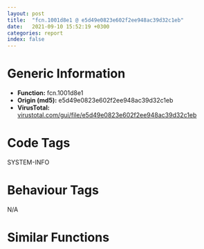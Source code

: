 ```yaml
---
layout: post
title:  "fcn.1001d8e1 @ e5d49e0823e602f2ee948ac39d32c1eb"
date:   2021-09-10 15:52:19 +0300
categories: report
index: false
---
```


# Generic Information
- **Function:** fcn.1001d8e1
- **Origin (md5):** e5d49e0823e602f2ee948ac39d32c1eb
- **VirusTotal:** [virustotal.com/gui/file/e5d49e0823e602f2ee948ac39d32c1eb][virustotal_ref]

# Code Tags
<span class="tag" id="SYSTEM-INFO">SYSTEM-INFO</span>


# Behaviour Tags
<span class="bhv-tag" id="na">N/A</span>

# Similar Functions
<script type="text/javascript" src="https://www.gstatic.com/charts/loader.js"></script>
<script type="text/javascript">

    google.charts.load('current', {'packages':['corechart']});
    google.charts.setOnLoadCallback(drawChart);

    function drawChart() {
    var data = new google.visualization.DataTable();
        data.addColumn('number', 'X');
        data.addColumn('number', 'Y');
        data.addColumn({type: 'string', role: 'tooltip', 'p': {'html': true}});
        data.addColumn({'type': 'string', 'role': 'style'});
        
        data.addRows([
    [125.53340911865234, 413.5563049316406, '<b><a href="/report/fcn.1001d8e1@e5d49e0823e602f2ee948ac39d32c1eb">fcn.1001d8e1</a><br>@e5d49e0823e602f2ee948ac39d32c1eb</b><br>push 0x12c<br>mov eax, 0x1013b824<br>call fcn.10124157<br>mov esi, ecx<br>mov eax, dword[ebp+0x10]<br>mov edi, dword[ebp+0x20]<br>mov dword[ebp-0x130], eax<br>mov eax, dword[ebp+0x18]<br>mov dword[ebp-0x12c], eax<br>mov eax, dword[ebp+0x1c]<br>push eax<br>push 0<br>mov dword[ebp-0x138], esi<br>call fcn.1001cd19<br>and dword[ebp-4], 0<br>lea ebx, [esi+0xb8]<br>mov dword[esi], vtable.CFileDialog.0<br>call fcn.10013a90<br>push eax<br>mov ecx, ebx<br>call fcn.10006523<br>xor ecx, ecx<br>mov byte[ebp-4], 1<br>push 0x114<br>push ecx<br>lea eax, [ebp-0x124]<br>mov dword[esi+0x34c], ecx<br>push eax<br>mov dword[esi+0x350], ecx<br>call fcn.10123640<br>add esp, 0xc<br>mov dword[ebp-0x124], 0x114<br>lea eax, [ebp-0x124]<br>push eax<br>call dword[sym.imp.KERNEL32.dll_GetVersionExW]<br>cmp dword[ebp-0x120], 6<br>jb 0x1001d987<br>mov eax, dword[ebp+0x24]<br>mov dword[esi+0x9c], eax<br>jmp 0x1001d98e<br>and dword[esi+0x9c], 0<br>and dword[esi+0xa0], 0<br>and dword[esi+0xa4], 0<br>test edi, edi<br>jne 0x1001d9a3<br>push 0x58<br>pop edi<br>push edi<br>call fcn.10121e28<br>mov dword[esi+0x98], eax<br>pop ecx<br>test eax, eax<br>jne 0x1001d9b9<br>call fcn.10009c8e<br>push edi<br>push 0<br>push eax<br>call fcn.10123640<br>xor eax, eax<br>lea ecx, [esi+0x13c]<br>mov word[ecx], ax<br>lea edx, [esi+0xbc]<br>mov word[edx], ax<br>add esp, 0xc<br>and dword[esi+0x344], eax<br>and dword[esi+0x348], 0<br>mov eax, dword[ebp+8]<br>mov dword[esi+0xb4], eax<br>neg eax<br>sbb eax, eax<br>add eax, 0x7005<br>mov dword[esi+0x74], eax<br>mov eax, dword[esi+0x98]<br>mov dword[eax], edi<br>mov edi, 0x104<br>mov eax, dword[esi+0x98]<br>mov dword[eax+0x1c], ecx<br>mov eax, dword[esi+0x98]<br>mov dword[eax+0x20], edi<br>mov ecx, dword[esi+0x98]<br>mov eax, dword[ebp+0xc]<br>mov dword[ecx+0x3c], eax<br>mov eax, dword[esi+0x98]<br>mov dword[eax+0x24], edx<br>mov eax, dword[esi+0x98]<br>mov dword[eax+0x28], 0x40<br>mov ecx, dword[esi+0x98]<br>mov eax, dword[ebp+0x14]<br>or eax, 0x80020<br>or dword[ecx+0x34], eax<br>test byte[ebp+0x14], 0x40<br>je 0x1001da60<br>mov eax, dword[esi+0x98]<br>and dword[eax+0x34], 0xff7fffff<br>call fcn.1000b62f<br>mov ecx, dword[eax+0xc]<br>mov eax, dword[esi+0x98]<br>mov dword[eax+8], ecx<br>mov eax, dword[esi+0x98]<br>mov dword[eax+0x44], 0x10020be6<br>mov eax, dword[ebp-0x130]<br>test eax, eax<br>je 0x1001daa1<br>push 0xffffffffffffffff<br>push eax<br>lea eax, [esi+0x13c]<br>push edi<br>push eax<br>call fcn.10124a0b<br>push eax<br>call fcn.10006a34<br>add esp, 0x14<br>mov eax, dword[ebp-0x12c]<br>test eax, eax<br>je 0x1001dadf<br>push eax<br>mov ecx, ebx<br>call fcn.1000787c<br>push 0<br>mov ecx, ebx<br>call fcn.10007429<br>jmp 0x1001dac6<br>xor ecx, ecx<br>mov word[eax], cx<br>add eax, 2<br>push 0x7c<br>push eax<br>call fcn.10125225<br>pop ecx<br>pop ecx<br>test eax, eax<br>jne 0x1001dabe<br>mov ecx, dword[esi+0x98]<br>mov eax, dword[ebx]<br>mov dword[ecx+0xc], eax<br>cmp dword[esi+0x9c], 1<br>jne 0x1001db9a<br>push 2<br>xor ebx, ebx<br>push ebx<br>call dword[sym.imp.ole32.dll_CoInitializeEx]<br>test eax, eax<br>js 0x1001db94<br>lea eax, [ebp-0x128]<br>mov dword[esi+method.CFileDialog::XFileDialogControlEvents.virtual_0], 0x1014d6d4<br>lea edi, [esi+0x34c]<br>push eax<br>push 0x1014d464<br>push 1<br>mov dword[edi], vtable.CFileDialog::XFileDialogEvents.0<br>push ebx<br>cmp dword[esi+0xb4], ebx<br>je 0x1001db33<br>push 0x1017b1d4<br>jmp 0x1001db38<br>push 0x1017b1e4<br>call dword[sym.imp.ole32.dll_CoCreateInstance]<br>test eax, eax<br>js 0x1001db94<br>mov eax, dword[ebp-0x128]<br>lea edx, [ebp-0x134]<br>push edx<br>push 0x1014d474<br>push eax<br>mov ecx, dword[eax]<br>call dword[ecx]<br>test eax, eax<br>jns 0x1001db62<br>call fcn.10009c74<br>mov ecx, dword[ebp-0x128]<br>lea eax, [esi+0xa8]<br>push eax<br>push edi<br>push ecx<br>mov edx, dword[ecx]<br>call dword[edx+0x1c]<br>test eax, eax<br>js 0x1001db5d<br>mov eax, dword[ebp-0x128]<br>mov dword[esi+0xac], eax<br>mov eax, dword[ebp-0x134]<br>mov dword[esi+0xb0], eax<br>jmp 0x1001db9a<br>mov dword[esi+0x9c], ebx<br>mov eax, esi<br>call fcn.10124106<br>ret 0x20<br><eoc> ', 'point { fill-color: #e0440e; }'],
[-148.8811798095703, 259.0678405761719, '<b><a href="/report/fcn.1001de75@481b545f5c18f2fce1caac67ddc419e8">fcn.1001de75</a><br>@481b545f5c18f2fce1caac67ddc419e8</b><br>push 0x124<br>mov eax, 0x1004ee33<br>call fcn.10022903<br>mov eax, dword[ebp+0x10]<br>mov dword[ebp-0x12c], eax<br>mov eax, dword[ebp+0x18]<br>mov dword[ebp-0x128], eax<br>mov eax, dword[ebp+0x1c]<br>push eax<br>mov esi, ecx<br>xor ebx, ebx<br>push ebx<br>mov dword[ebp-0x130], esi<br>call fcn.1001ce2e<br>lea ecx, [esi+0x7c]<br>mov dword[ebp-4], ebx<br>mov dword[esi], vtable.CFileDialog.0<br>call fcn.1000290e<br>cmp dword[ebp+0x20], ebx<br>mov byte[ebp-4], 1<br>jne 0x1001df0d<br>mov edi, 0x114<br>push edi<br>lea eax, [ebp-0x124]<br>push ebx<br>push eax<br>call fcn.100236c0<br>add esp, 0xc<br>lea eax, [ebp-0x124]<br>push eax<br>mov dword[ebp-0x124], edi<br>call dword[sym.imp.KERNEL32.dll_GetVersionExW]<br>cmp dword[ebp-0x114], 2<br>jne 0x1001df06<br>cmp dword[ebp-0x120], 5<br>mov dword[ebp+0x20], 0x58<br>jae 0x1001df0d<br>mov dword[ebp+0x20], 0x4c<br>push dword[ebp+0x20]<br>call fcn.100222df<br>cmp eax, ebx<br>pop ecx<br>mov dword[esi+0x74], eax<br>jne 0x1001df22<br>call fcn.10007373<br>push dword[ebp+0x20]<br>push ebx<br>push eax<br>call fcn.100236c0<br>mov eax, dword[ebp+8]<br>mov edx, dword[ebp+0x20]<br>mov dword[esi+0x78], eax<br>add esp, 0xc<br>neg eax<br>sbb eax, eax<br>add eax, 0x7005<br>mov dword[esi+0x54], eax<br>mov eax, dword[esi+0x74]<br>mov dword[esi+0x308], ebx<br>lea ecx, [esi+0x80]<br>mov word[ecx], bx<br>lea edi, [esi+0x100]<br>mov word[edi], bx<br>mov dword[eax], edx<br>mov eax, dword[esi+0x74]<br>mov edx, dword[ebp+0xc]<br>mov dword[eax+0x1c], edi<br>mov eax, dword[esi+0x74]<br>mov dword[eax+0x20], 0x104<br>mov eax, dword[esi+0x74]<br>mov dword[eax+0x3c], edx<br>mov eax, dword[esi+0x74]<br>mov edx, dword[ebp+0x14]<br>mov dword[eax+0x24], ecx<br>mov eax, dword[esi+0x74]<br>push 0x40<br>pop ecx<br>mov dword[eax+0x28], ecx<br>mov eax, dword[esi+0x74]<br>or edx, 0x80020<br>or dword[eax+0x34], edx<br>test byte[ebp+0x14], cl<br>je 0x1001dfa7<br>mov eax, dword[esi+0x74]<br>and dword[eax+0x34], 0xff7fffff<br>call fcn.10005f79<br>cmp dword[ebp-0x12c], ebx<br>mov eax, dword[eax+0xc]<br>mov ecx, dword[esi+0x74]<br>mov dword[ecx+8], eax<br>mov eax, dword[esi+0x74]<br>mov dword[eax+0x44], 0x10020c54<br>je 0x1001dfdd<br>push 0xffffffffffffffff<br>push dword[ebp-0x12c]<br>push 0x104<br>push edi<br>call fcn.10007002<br>add esp, 0x10<br>cmp dword[ebp-0x128], ebx<br>je 0x1001e01c<br>push dword[ebp-0x128]<br>lea edi, [esi+0x7c]<br>mov ecx, edi<br>call fcn.10002cd2<br>push ebx<br>mov ecx, edi<br>call fcn.10002936<br>jmp 0x1001e005<br>mov word[eax], bx<br>add eax, 2<br>push 0x7c<br>push eax<br>call fcn.10026d8c<br>cmp eax, ebx<br>pop ecx<br>pop ecx<br>jne 0x1001dfff<br>mov eax, dword[esi+0x74]<br>mov ecx, dword[esi+0x7c]<br>mov dword[eax+0xc], ecx<br>mov eax, esi<br>call fcn.10022986<br>ret 0x1c<br><eoc> ', 'null'],
[-88.9164810180664, 473.5165710449219, '<b><a href="/report/fcn.0042ebdd@7b00dd8f2abf54a73bfb09681334ff78">fcn.0042ebdd</a><br>@7b00dd8f2abf54a73bfb09681334ff78</b><br>push 0xa4<br>mov eax, 0x450c5c<br>call fcn.00437817<br>mov eax, dword[ebp+0x10]<br>mov dword[ebp-0xac], eax<br>mov eax, dword[ebp+0x18]<br>mov dword[ebp-0xa8], eax<br>mov eax, dword[ebp+0x1c]<br>push eax<br>mov esi, ecx<br>xor ebx, ebx<br>push ebx<br>mov dword[ebp-0xb0], esi<br>call fcn.004126c4<br>lea ecx, [esi+0x7c]<br>mov dword[ebp-4], ebx<br>mov dword[esi], vtable.CFileDialog.0<br>call fcn.00401620<br>cmp dword[ebp+0x20], ebx<br>mov byte[ebp-4], 1<br>jne 0x42ec75<br>mov edi, 0x94<br>push edi<br>lea eax, [ebp-0xa4]<br>push ebx<br>push eax<br>call fcn.00436280<br>add esp, 0xc<br>lea eax, [ebp-0xa4]<br>push eax<br>mov dword[ebp-0xa4], edi<br>call dword[sym.imp.KERNEL32.dll_GetVersionExA]<br>cmp dword[ebp-0x94], 2<br>jne 0x42ec6e<br>cmp dword[ebp-0xa0], 5<br>mov dword[ebp+0x20], 0x58<br>jae 0x42ec75<br>mov dword[ebp+0x20], 0x4c<br>push dword[ebp+0x20]<br>call fcn.00434f57<br>cmp eax, ebx<br>pop ecx<br>mov dword[esi+0x74], eax<br>jne 0x42ec8a<br>call fcn.0040e747<br>push dword[ebp+0x20]<br>push ebx<br>push eax<br>call fcn.00436280<br>mov eax, dword[ebp+8]<br>mov edx, dword[ebp+0x20]<br>mov dword[esi+0x78], eax<br>add esp, 0xc<br>neg eax<br>sbb eax, eax<br>add eax, 0x7005<br>mov dword[esi+0x54], eax<br>mov eax, dword[esi+0x74]<br>mov dword[esi+0x1c4], ebx<br>lea ecx, [esi+0x80]<br>mov byte[ecx], bl<br>lea edi, [esi+0xc0]<br>mov byte[edi], bl<br>mov dword[eax], edx<br>mov eax, dword[esi+0x74]<br>mov edx, dword[ebp+0xc]<br>mov dword[eax+0x1c], edi<br>mov eax, dword[esi+0x74]<br>mov dword[eax+0x20], 0x104<br>mov eax, dword[esi+0x74]<br>mov dword[eax+0x3c], edx<br>mov eax, dword[esi+0x74]<br>mov edx, dword[ebp+0x14]<br>mov dword[eax+0x24], ecx<br>mov eax, dword[esi+0x74]<br>push 0x40<br>pop ecx<br>mov dword[eax+0x28], ecx<br>mov eax, dword[esi+0x74]<br>or edx, 0x80020<br>or dword[eax+0x34], edx<br>test byte[ebp+0x14], cl<br>je 0x42ed0d<br>mov eax, dword[esi+0x74]<br>and dword[eax+0x34], 0xff7fffff<br>call fcn.0041c41f<br>cmp dword[ebp-0xac], ebx<br>mov eax, dword[eax+0xc]<br>mov ecx, dword[esi+0x74]<br>mov dword[ecx+8], eax<br>mov eax, dword[esi+0x74]<br>mov dword[eax+0x44], 0x4339da<br>je 0x42ed43<br>push 0xffffffffffffffff<br>push dword[ebp-0xac]<br>push 0x104<br>push edi<br>call fcn.0040e7c4<br>add esp, 0x10<br>cmp dword[ebp-0xa8], ebx<br>je 0x42ed7f<br>push dword[ebp-0xa8]<br>lea edi, [esi+0x7c]<br>mov ecx, edi<br>call fcn.0041063d<br>push ebx<br>mov ecx, edi<br>call fcn.00401670<br>jmp 0x42ed68<br>mov byte[eax], bl<br>inc eax<br>push 0x7c<br>push eax<br>call fcn.00439dd9<br>cmp eax, ebx<br>pop ecx<br>pop ecx<br>jne 0x42ed65<br>mov eax, dword[esi+0x74]<br>mov ecx, dword[esi+0x7c]<br>mov dword[eax+0xc], ecx<br>mov eax, esi<br>call fcn.00437861<br>ret 0x1c<br><eoc> ', 'null'],
[65.56869506835938, 199.1076202392578, '<b><a href="/report/fcn.00528b15@9c2b894b84f59672d8be2e984066f76f">fcn.00528b15</a><br>@9c2b894b84f59672d8be2e984066f76f</b><br>push 0x130<br>mov eax, 0x5808de<br>call fcn.00553908<br>mov edi, ecx<br>mov dword[ebp-0x138], edi<br>mov eax, dword[ebp+0x10]<br>mov esi, dword[ebp+0x20]<br>mov dword[ebp-0x12c], eax<br>mov eax, dword[ebp+0x18]<br>mov dword[ebp-0x130], eax<br>mov eax, dword[ebp+0x1c]<br>push eax<br>push 0<br>mov dword[ebp-0x13c], edi<br>call fcn.00410459<br>and dword[ebp-4], 0<br>lea ebx, [edi+0xc8]<br>mov dword[edi], vtable.CFileDialog.0<br>call fcn.0040fc5c<br>push eax<br>mov ecx, ebx<br>call fcn.004045d0<br>xor ecx, ecx<br>mov byte[ebp-4], 1<br>push 0x114<br>push ecx<br>lea eax, [ebp-0x124]<br>mov dword[edi+0x4dc], ecx<br>push eax<br>mov dword[edi+0x4e0], ecx<br>call fcn.005576f0<br>add esp, 0xc<br>mov dword[ebp-0x124], 0x114<br>lea eax, [ebp-0x124]<br>push eax<br>call dword[sym.imp.KERNEL32.dll_GetVersionExW]<br>cmp dword[ebp-0x120], 6<br>jb 0x528bc1<br>mov eax, dword[ebp+0x24]<br>mov dword[edi+0xac], eax<br>jmp 0x528bc8<br>and dword[edi+0xac], 0<br>and dword[edi+0xb0], 0<br>and dword[edi+0xb4], 0<br>test esi, esi<br>jne 0x528bdd<br>push 0x58<br>pop esi<br>push esi<br>call fcn.0055e1c0<br>mov dword[edi+0xa8], eax<br>pop ecx<br>test eax, eax<br>jne 0x528bf3<br>call fcn.0040f79f<br>push esi<br>push 0<br>push eax<br>call fcn.005576f0<br>xor eax, eax<br>lea ecx, [edi+0x2cc]<br>mov word[ecx], ax<br>lea edx, [edi+0xcc]<br>mov word[edx], ax<br>add esp, 0xc<br>and dword[edi+0x4d4], eax<br>and dword[edi+0x4d8], 0<br>mov eax, dword[ebp+8]<br>mov dword[edi+0xc4], eax<br>neg eax<br>sbb eax, eax<br>add eax, 0x7005<br>mov dword[edi+0x80], eax<br>mov eax, dword[edi+0xa8]<br>mov dword[eax], esi<br>mov esi, 0x104<br>mov eax, dword[edi+0xa8]<br>mov dword[eax+0x1c], ecx<br>mov eax, dword[edi+0xa8]<br>mov dword[eax+0x20], esi<br>mov ecx, dword[edi+0xa8]<br>mov eax, dword[ebp+0xc]<br>mov dword[ecx+0x3c], eax<br>mov eax, dword[edi+0xa8]<br>mov dword[eax+0x24], edx<br>mov eax, dword[edi+0xa8]<br>mov dword[eax+0x28], 0x100<br>mov ecx, dword[edi+0xa8]<br>mov eax, dword[ebp+0x14]<br>or eax, 0x80020<br>or dword[ecx+0x34], eax<br>test byte[ebp+0x14], 0x40<br>je 0x528c9d<br>mov eax, dword[edi+0xa8]<br>and dword[eax+0x34], 0xff7fffff<br>call fcn.0042d89f<br>mov ecx, dword[eax+0xc]<br>mov eax, dword[edi+0xa8]<br>mov dword[eax+8], ecx<br>mov eax, dword[edi+0xa8]<br>mov dword[eax+0x44], 0x4eafb8<br>mov eax, dword[ebp-0x12c]<br>test eax, eax<br>je 0x528cde<br>push 0xffffffffffffffff<br>push eax<br>lea eax, [edi+0x2cc]<br>push esi<br>push eax<br>call fcn.0055e2d0<br>push eax<br>call fcn.00404160<br>add esp, 0x14<br>mov eax, dword[ebp-0x130]<br>test eax, eax<br>je 0x528d1f<br>push eax<br>mov ecx, ebx<br>call fcn.00404480<br>xor esi, esi<br>mov ecx, ebx<br>push esi<br>call fcn.00404750<br>jmp 0x528d04<br>xor ecx, ecx<br>mov word[eax], cx<br>add eax, 2<br>push 0x7c<br>push eax<br>call fcn.00557cc8<br>pop ecx<br>pop ecx<br>test eax, eax<br>jne 0x528cfc<br>mov ecx, dword[edi+0xa8]<br>mov eax, dword[ebx]<br>mov dword[ecx+0xc], eax<br>jmp 0x528d21<br>xor esi, esi<br>cmp dword[edi+0xac], 1<br>jne 0x528de9<br>push 2<br>push esi<br>call dword[sym.imp.ole32.dll_CoInitializeEx]<br>test eax, eax<br>js 0x528de3<br>lea eax, [ebp-0x128]<br>mov dword[edi+method.CFileDialog::XFileDialogControlEvents.virtual_0], 0x5a8fe0<br>lea ebx, [edi+0x4dc]<br>push eax<br>push 0x5a91bc<br>push 1<br>mov dword[ebx], vtable.CFileDialog::XFileDialogEvents.0<br>push esi<br>cmp dword[edi+0xc4], esi<br>je 0x528d73<br>push 0x5b29a4<br>jmp 0x528d78<br>push 0x5b29b4<br>call dword[sym.imp.ole32.dll_CoCreateInstance]<br>test eax, eax<br>js 0x528de3<br>mov eax, dword[ebp-0x128]<br>lea ecx, [ebp-0x134]<br>push ecx<br>push 0x5a91cc<br>push eax<br>mov esi, dword[eax]<br>mov ecx, dword[esi]<br>call fcn.00553897<br>call dword[esi]<br>test eax, eax<br>jns 0x528da9<br>call fcn.0040f785<br>mov ecx, dword[ebp-0x128]<br>lea eax, [edi+0xb8]<br>push eax<br>push ebx<br>push ecx<br>mov esi, dword[ecx]<br>mov ecx, dword[esi+0x1c]<br>call fcn.00553897<br>call dword[esi+0x1c]<br>test eax, eax<br>js 0x528da4<br>mov eax, dword[ebp-0x128]<br>mov dword[edi+0xbc], eax<br>mov eax, dword[ebp-0x134]<br>mov dword[edi+0xc0], eax<br>jmp 0x528de9<br>mov dword[edi+0xac], esi<br>mov eax, edi<br>call fcn.005538b2<br>ret 0x20<br><eoc> ', 'null'],

        ]);

    var options = {
        title: 'Similarity Plot',
        legend: 'none',
        colors: ['#dedbd9', '#e6693e', '#ec8f6e', '#f3b49f', '#f6c7b6'],
        tooltip: {isHtml: true, trigger: 'both'},
        explorer: {
        actions: ["dragToZoom", "rightClickToReset"],
        },
        chartArea: {
        width: '80%',
        height: '80%'
        },
        width: '100%',
        height: '100%'
    };

    var chart = new google.visualization.ScatterChart(document.getElementById('chart_div'));

    chart.draw(data, options);
    }
    
</script>


<div id="chart_div" style="width: 100%px; height: 100%;"></div>

# Disassembled Code
{% highlight nasm %}

push 0x12c
mov eax, 0x1013b824
call fcn.10124157
mov esi, ecx
mov eax, dword[ebp+0x10]
mov edi, dword[ebp+0x20]
mov dword[ebp-0x130], eax
mov eax, dword[ebp+0x18]
mov dword[ebp-0x12c], eax
mov eax, dword[ebp+0x1c]
push eax
push 0
mov dword[ebp-0x138], esi
call fcn.1001cd19
and dword[ebp-4], 0
lea ebx, [esi+0xb8]
mov dword[esi], vtable.CFileDialog.0
call fcn.10013a90
push eax
mov ecx, ebx
call fcn.10006523
xor ecx, ecx
mov byte[ebp-4], 1
push 0x114
push ecx
lea eax, [ebp-0x124]
mov dword[esi+0x34c], ecx
push eax
mov dword[esi+0x350], ecx
call fcn.10123640
add esp, 0xc
mov dword[ebp-0x124], 0x114
lea eax, [ebp-0x124]
push eax
call dword[sym.imp.KERNEL32.dll_GetVersionExW]
cmp dword[ebp-0x120], 6
jb 0x1001d987
mov eax, dword[ebp+0x24]
mov dword[esi+0x9c], eax
jmp 0x1001d98e
and dword[esi+0x9c], 0
and dword[esi+0xa0], 0
and dword[esi+0xa4], 0
test edi, edi
jne 0x1001d9a3
push 0x58
pop edi
push edi
call fcn.10121e28
mov dword[esi+0x98], eax
pop ecx
test eax, eax
jne 0x1001d9b9
call fcn.10009c8e
push edi
push 0
push eax
call fcn.10123640
xor eax, eax
lea ecx, [esi+0x13c]
mov word[ecx], ax
lea edx, [esi+0xbc]
mov word[edx], ax
add esp, 0xc
and dword[esi+0x344], eax
and dword[esi+0x348], 0
mov eax, dword[ebp+8]
mov dword[esi+0xb4], eax
neg eax
sbb eax, eax
add eax, 0x7005
mov dword[esi+0x74], eax
mov eax, dword[esi+0x98]
mov dword[eax], edi
mov edi, 0x104
mov eax, dword[esi+0x98]
mov dword[eax+0x1c], ecx
mov eax, dword[esi+0x98]
mov dword[eax+0x20], edi
mov ecx, dword[esi+0x98]
mov eax, dword[ebp+0xc]
mov dword[ecx+0x3c], eax
mov eax, dword[esi+0x98]
mov dword[eax+0x24], edx
mov eax, dword[esi+0x98]
mov dword[eax+0x28], 0x40
mov ecx, dword[esi+0x98]
mov eax, dword[ebp+0x14]
or eax, 0x80020
or dword[ecx+0x34], eax
test byte[ebp+0x14], 0x40
je 0x1001da60
mov eax, dword[esi+0x98]
and dword[eax+0x34], 0xff7fffff
call fcn.1000b62f
mov ecx, dword[eax+0xc]
mov eax, dword[esi+0x98]
mov dword[eax+8], ecx
mov eax, dword[esi+0x98]
mov dword[eax+0x44], 0x10020be6
mov eax, dword[ebp-0x130]
test eax, eax
je 0x1001daa1
push 0xffffffffffffffff
push eax
lea eax, [esi+0x13c]
push edi
push eax
call fcn.10124a0b
push eax
call fcn.10006a34
add esp, 0x14
mov eax, dword[ebp-0x12c]
test eax, eax
je 0x1001dadf
push eax
mov ecx, ebx
call fcn.1000787c
push 0
mov ecx, ebx
call fcn.10007429
jmp 0x1001dac6
xor ecx, ecx
mov word[eax], cx
add eax, 2
push 0x7c
push eax
call fcn.10125225
pop ecx
pop ecx
test eax, eax
jne 0x1001dabe
mov ecx, dword[esi+0x98]
mov eax, dword[ebx]
mov dword[ecx+0xc], eax
cmp dword[esi+0x9c], 1
jne 0x1001db9a
push 2
xor ebx, ebx
push ebx
call dword[sym.imp.ole32.dll_CoInitializeEx]
test eax, eax
js 0x1001db94
lea eax, [ebp-0x128]
mov dword[esi+method.CFileDialog::XFileDialogControlEvents.virtual_0], 0x1014d6d4
lea edi, [esi+0x34c]
push eax
push 0x1014d464
push 1
mov dword[edi], vtable.CFileDialog::XFileDialogEvents.0
push ebx
cmp dword[esi+0xb4], ebx
je 0x1001db33
push 0x1017b1d4
jmp 0x1001db38
push 0x1017b1e4
call dword[sym.imp.ole32.dll_CoCreateInstance]
test eax, eax
js 0x1001db94
mov eax, dword[ebp-0x128]
lea edx, [ebp-0x134]
push edx
push 0x1014d474
push eax
mov ecx, dword[eax]
call dword[ecx]
test eax, eax
jns 0x1001db62
call fcn.10009c74
mov ecx, dword[ebp-0x128]
lea eax, [esi+0xa8]
push eax
push edi
push ecx
mov edx, dword[ecx]
call dword[edx+0x1c]
test eax, eax
js 0x1001db5d
mov eax, dword[ebp-0x128]
mov dword[esi+0xac], eax
mov eax, dword[ebp-0x134]
mov dword[esi+0xb0], eax
jmp 0x1001db9a
mov dword[esi+0x9c], ebx
mov eax, esi
call fcn.10124106
ret 0x20

{% endhighlight %}

[virustotal_ref]: https://www.virustotal.com/gui/file/e5d49e0823e602f2ee948ac39d32c1eb